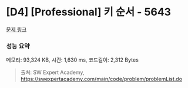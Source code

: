 # [D4] [Professional] 키 순서 - 5643 

[문제 링크](https://swexpertacademy.com/main/code/problem/problemDetail.do?contestProbId=AWXQsLWKd5cDFAUo) 

### 성능 요약

메모리: 93,324 KB, 시간: 1,630 ms, 코드길이: 2,312 Bytes



> 출처: SW Expert Academy, https://swexpertacademy.com/main/code/problem/problemList.do